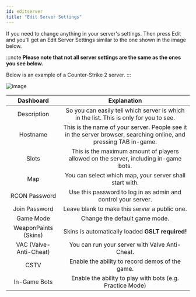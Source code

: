 ```yaml
---
id: editserver
title: "Edit Server Settings"
---
```


If you need to change anything in your server's settings. Then press Edit and you'll get an Edit Server Settings similar to the one shown in the image below.

:::note
**Please note that not all server settings are the same as the ones you see below.**

Below is an example of a Counter-Strike 2 server.
:::

![image](https://help.fshost.me/img/panel-serversetup.png)

| Dashboard | Explanation |
| :-------: | :-----------------------------: |
| Description  | So you can easily tell which server is which in the list. This is only for you to see.   |
| Hostname | This is the name of your server. People see it in the server browser, searching online, and pressing TAB in-game. |
| Slots | This is the maximum amount of players allowed on the server, including in-game bots. |
| Map | You can select which map, your server shall start with. |
| RCON Password | Use this password to log in as admin and control your server. |
| Join Password | Leave blank to make this server a public one. |
| Game Mode | Change the default game mode. |
| WeaponPaints (Skins) | Skins is automatically loaded **GSLT required!** |
| VAC (Valve-Anti-Cheat) | You can run your server with Valve Anti-Cheat. |
| CSTV | Enable the ability to record demos of the game. |
| In-Game Bots | Enable the ability to play with bots (e.g. Practice Mode) |